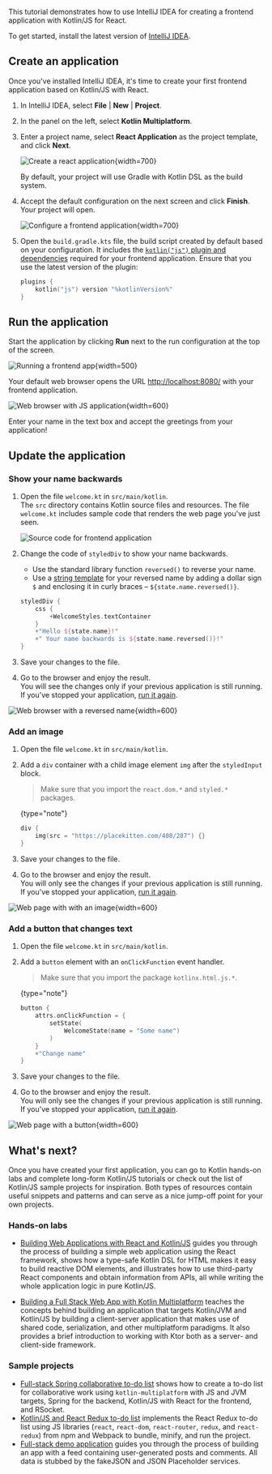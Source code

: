 [//]: # (title: Get started with Kotlin/JS for React)

This tutorial demonstrates how to use IntelliJ IDEA for creating a frontend application with Kotlin/JS for React.

To get started, install the latest version of [IntelliJ IDEA](https://www.jetbrains.com/idea/download/index.html).

## Create an application 

Once you've installed IntelliJ IDEA, it's time to create your first frontend application based on Kotlin/JS with React.

1. In IntelliJ IDEA, select **File** | **New** | **Project**.
2. In the panel on the left, select **Kotlin Multiplatform**.
3. Enter a project name, select **React Application** as the project template, and click **Next**.
   
    ![Create a react application](js-new-project-1.png){width=700}
    
    By default, your project will use Gradle with Kotlin DSL as the build system.

4. Accept the default configuration on the next screen and click **Finish**. Your project will open.
  
    ![Configure a frontend application](js-new-project-2.png){width=700}

5. Open the `build.gradle.kts` file, the build script created by default based on your configuration. It includes
   the [`kotlin("js")` plugin and dependencies](js-project-setup.md) required for your frontend application. Ensure that
   you use the latest version of the plugin:

   ```kotlin
   plugins {
       kotlin("js") version "%kotlinVersion%"
   }
   ```

## Run the application

Start the application by clicking **Run** next to the run configuration at the top of the screen.

![Running a frontend app](js-run-app.png){width=500}

Your default web browser opens the URL [http://localhost:8080/](http://localhost:8080/) with your frontend application.

![Web browser with JS application](js-output-1.png){width=600}

Enter your name in the text box and accept the greetings from your application!

## Update the application

### Show your name backwards

1. Open the file `welcome.kt` in `src/main/kotlin`.  
    The `src` directory contains Kotlin source files and resources. The file `welcome.kt` includes sample code that renders 
    the web page you've just seen.
    
    ![Source code for frontend application](js-welcome-kt.png)

2. Change the code of `styledDiv` to show your name backwards.  
   
   * Use the standard library function `reversed()` to reverse your name.
   * Use a [string template](basic-types.md#string-templates) for your reversed 
   name by adding a dollar sign `$` and enclosing it in curly braces – `${state.name.reversed()}`.

   ```kotlin
   styledDiv {
       css {
           +WelcomeStyles.textContainer
       }
       +"Hello ${state.name}!"
       +" Your name backwards is ${state.name.reversed()}!"
   }
   ```

3. Save your changes to the file.

4. Go to the browser and enjoy the result.  
    You will see the changes only if your previous application is still running. If you've stopped your application, [run it again](#run-the-application).

![Web browser with a reversed name](js-output-2.png){width=600}

### Add an image

1. Open the file `welcome.kt` in `src/main/kotlin`.  

2. Add a `div` container with a child image element `img` after the `styledInput` block.  
   
   > Make sure that you import the `react.dom.*` and `styled.*` packages.
   >
   {type="note"}
   
   ```kotlin
   div {
       img(src = "https://placekitten.com/408/287") {}
   }
   ```

3. Save your changes to the file.

4. Go to the browser and enjoy the result.  
    You will only see the changes if your previous application is still running. If you've stopped your application, [run it again](#run-the-application).
   
![Web page with with an image](js-output-3.png){width=600}

### Add a button that changes text

1. Open the file `welcome.kt` in `src/main/kotlin`.  

2. Add a `button` element with an `onClickFunction` event handler.  
   
   > Make sure that you import the package `kotlinx.html.js.*`.
   >
   {type="note"}

   ```kotlin
   button {
       attrs.onClickFunction = {
           setState(
               WelcomeState(name = "Some name")
           )
       }
       +"Change name"
   }   
   ```

3. Save your changes to the file.

4. Go to the browser and enjoy the result.  
    You will only see the changes if your previous application is still running. If you've stopped your application, [run it again](#run-the-application).

![Web page with a button](js-output-4.png){width=600}

## What's next?

Once you have created your first application, you can go to Kotlin hands-on labs and complete long-form Kotlin/JS tutorials
or check out the list of Kotlin/JS sample projects for inspiration. Both types of resources contain useful snippets and
patterns and can serve as a nice jump-off point for your own projects.

### Hands-on labs

* [Building Web Applications with React and Kotlin/JS](https://play.kotlinlang.org/hands-on/Building%20Web%20Applications%20with%20React%20and%20Kotlin%20JS/01_Introduction)
guides you through the process of building a simple web application using the React framework, shows how a type-safe Kotlin
DSL for HTML makes it easy to build reactive DOM elements, and illustrates how to use third-party React components and
obtain information from APIs, all while writing the whole application logic in pure Kotlin/JS.

* [Building a Full Stack Web App with Kotlin Multiplatform](https://play.kotlinlang.org/hands-on/Full%20Stack%20Web%20App%20with%20Kotlin%20Multiplatform/01_Introduction)
teaches the concepts behind building an application that targets Kotlin/JVM and Kotlin/JS by building a client-server
application that makes use of shared code, serialization, and other multiplatform paradigms. It also provides a brief
introduction to working with Ktor both as a server- and client-side framework.

### Sample projects

* [Full-stack Spring collaborative to-do list](https://github.com/Kotlin/full-stack-spring-collaborative-todo-list-sample)
shows how to create a to-do list for collaborative work using `kotlin-multiplatform` with JS and JVM targets, Spring
for the backend, Kotlin/JS with React for the frontend, and RSocket.
* [Kotlin/JS and React Redux to-do list](https://github.com/Kotlin/react-redux-js-ir-todo-list-sample) implements
the React Redux to-do list using JS libraries (`react`, `react-dom`, `react-router`, `redux`, and `react-redux`)
from npm and Webpack to bundle, minify, and run the project.
* [Full-stack demo application](https://github.com/Kotlin/full-stack-web-jetbrains-night-sample) guides you through
the process of building an app with a feed containing user-generated posts and comments. All data is stubbed by
the fakeJSON and JSON Placeholder services.